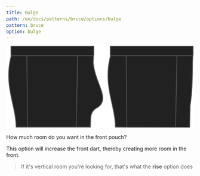 ```yaml
---
title: Bulge
path: /en/docs/patterns/bruce/options/bulge
pattern: bruce
option: bulge
---
```

![The bulge option on Bruce](./bulge.svg)

How much room do you want in the front pouch?

This option will increase the front dart, thereby creating more room in the front.

> If it's vertical room you're looking for, that's what the **rise** option does
